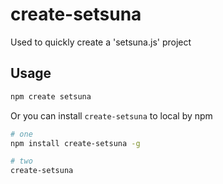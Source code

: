 # create-setsuna

Used to quickly create a 'setsuna.js' project

## Usage

```bash
npm create setsuna
```

Or you can install `create-setsuna` to local by npm

```bash
# one
npm install create-setsuna -g

# two
create-setsuna
```
